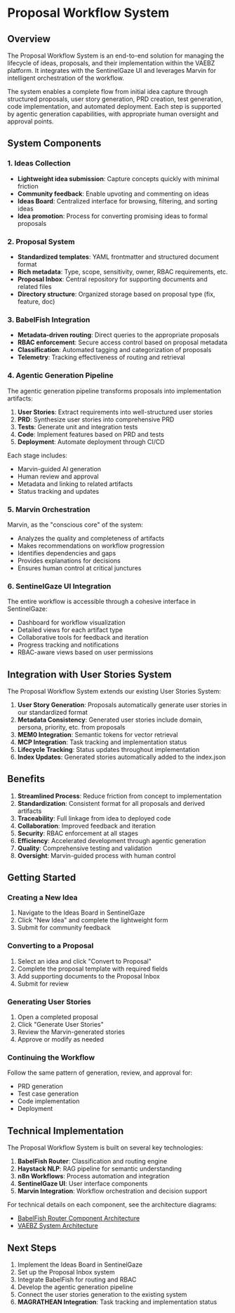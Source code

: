 # Proposal Workflow System

## Overview

The Proposal Workflow System is an end-to-end solution for managing the lifecycle of ideas, proposals, and their implementation within the VAEBZ platform. It integrates with the SentinelGaze UI and leverages Marvin for intelligent orchestration of the workflow.

The system enables a complete flow from initial idea capture through structured proposals, user story generation, PRD creation, test generation, code implementation, and automated deployment. Each step is supported by agentic generation capabilities, with appropriate human oversight and approval points.

## System Components

### 1. Ideas Collection

- **Lightweight idea submission**: Capture concepts quickly with minimal friction
- **Community feedback**: Enable upvoting and commenting on ideas
- **Ideas Board**: Centralized interface for browsing, filtering, and sorting ideas
- **Idea promotion**: Process for converting promising ideas to formal proposals

### 2. Proposal System

- **Standardized templates**: YAML frontmatter and structured document format
- **Rich metadata**: Type, scope, sensitivity, owner, RBAC requirements, etc.
- **Proposal Inbox**: Central repository for supporting documents and related files
- **Directory structure**: Organized storage based on proposal type (fix, feature, doc)

### 3. BabelFish Integration

- **Metadata-driven routing**: Direct queries to the appropriate proposals
- **RBAC enforcement**: Secure access control based on proposal metadata
- **Classification**: Automated tagging and categorization of proposals
- **Telemetry**: Tracking effectiveness of routing and retrieval

### 4. Agentic Generation Pipeline

The agentic generation pipeline transforms proposals into implementation artifacts:

1. **User Stories**: Extract requirements into well-structured user stories
2. **PRD**: Synthesize user stories into comprehensive PRD
3. **Tests**: Generate unit and integration tests
4. **Code**: Implement features based on PRD and tests
5. **Deployment**: Automate deployment through CI/CD

Each stage includes:
- Marvin-guided AI generation
- Human review and approval
- Metadata and linking to related artifacts
- Status tracking and updates

### 5. Marvin Orchestration

Marvin, as the "conscious core" of the system:
- Analyzes the quality and completeness of artifacts
- Makes recommendations on workflow progression
- Identifies dependencies and gaps
- Provides explanations for decisions
- Ensures human control at critical junctures

### 6. SentinelGaze UI Integration

The entire workflow is accessible through a cohesive interface in SentinelGaze:
- Dashboard for workflow visualization
- Detailed views for each artifact type
- Collaborative tools for feedback and iteration
- Progress tracking and notifications
- RBAC-aware views based on user permissions

## Integration with User Stories System

The Proposal Workflow System extends our existing User Stories System:

1. **User Story Generation**: Proposals automatically generate user stories in our standardized format
2. **Metadata Consistency**: Generated user stories include domain, persona, priority, etc. from proposals
3. **MEM0 Integration**: Semantic tokens for vector retrieval
4. **MCP Integration**: Task tracking and implementation status
5. **Lifecycle Tracking**: Status updates throughout implementation
6. **Index Updates**: Generated stories automatically added to the index.json

## Benefits

1. **Streamlined Process**: Reduce friction from concept to implementation
2. **Standardization**: Consistent format for all proposals and derived artifacts
3. **Traceability**: Full linkage from idea to deployed code
4. **Collaboration**: Improved feedback and iteration
5. **Security**: RBAC enforcement at all stages
6. **Efficiency**: Accelerated development through agentic generation
7. **Quality**: Comprehensive testing and validation
8. **Oversight**: Marvin-guided process with human control

## Getting Started

### Creating a New Idea

1. Navigate to the Ideas Board in SentinelGaze
2. Click "New Idea" and complete the lightweight form
3. Submit for community feedback

### Converting to a Proposal

1. Select an idea and click "Convert to Proposal"
2. Complete the proposal template with required fields
3. Add supporting documents to the Proposal Inbox
4. Submit for review

### Generating User Stories

1. Open a completed proposal
2. Click "Generate User Stories"
3. Review the Marvin-generated stories
4. Approve or modify as needed

### Continuing the Workflow

Follow the same pattern of generation, review, and approval for:
- PRD generation
- Test case generation
- Code implementation
- Deployment

## Technical Implementation

The Proposal Workflow System is built on several key technologies:

1. **BabelFish Router**: Classification and routing engine
2. **Haystack NLP**: RAG pipeline for semantic understanding
3. **n8n Workflows**: Process automation and integration
4. **SentinelGaze UI**: User interface components
5. **Marvin Integration**: Workflow orchestration and decision support

For technical details on each component, see the architecture diagrams:
- [BabelFish Router Component Architecture](../proposals/diagrams/component/comp-babelfish-router-v1.mmd)
- [VAEBZ System Architecture](../proposals/diagrams/system/sys-veabz-architecture-v1.mmd)

## Next Steps

1. Implement the Ideas Board in SentinelGaze
2. Set up the Proposal Inbox system
3. Integrate BabelFish for routing and RBAC
4. Develop the agentic generation pipeline
5. Connect the user stories generation to the existing system
6. **MAGRATHEAN Integration**: Task tracking and implementation status 